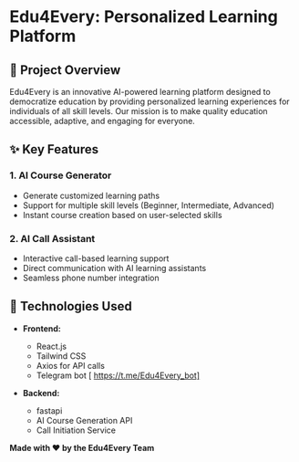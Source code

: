 # Edu4Every: Personalized Learning Platform

## 🌟 Project Overview

Edu4Every is an innovative AI-powered learning platform designed to democratize education by providing personalized learning experiences for individuals of all skill levels. Our mission is to make quality education accessible, adaptive, and engaging for everyone.

## ✨ Key Features

### 1. AI Course Generator
- Generate customized learning paths
- Support for multiple skill levels (Beginner, Intermediate, Advanced)
- Instant course creation based on user-selected skills

### 2. AI Call Assistant
- Interactive call-based learning support
- Direct communication with AI learning assistants
- Seamless phone number integration

## 🚀 Technologies Used

- **Frontend:** 
  - React.js
  - Tailwind CSS
  - Axios for API calls
  - Telegram bot [ https://t.me/Edu4Every_bot]

- **Backend:**
  - fastapi
  - AI Course Generation API
  - Call Initiation Service


**Made with ❤️ by the Edu4Every Team**